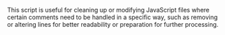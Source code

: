 This script is useful for cleaning up or modifying JavaScript files where certain comments need to be handled in a specific way, such as removing or altering lines for better readability or preparation for further processing.
